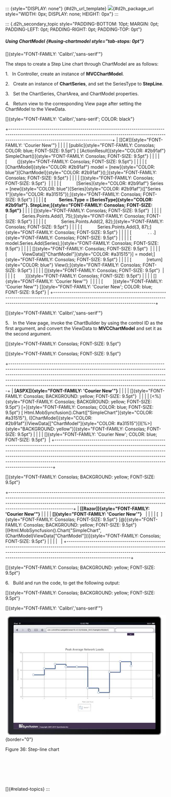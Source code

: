 ::: {style="DISPLAY: none"}
[](ms-xhelp:///?Id=d2h_url_template){#d2h_url_template} ![](!package_url!){#d2h_package_url style="WIDTH: 0px; DISPLAY: none; HEIGHT: 0px"}
:::

::: {.d2h_secondary_topic style="PADDING-BOTTOM: 10pt; MARGIN: 0pt; PADDING-LEFT: 0pt; PADDING-RIGHT: 0pt; PADDING-TOP: 0pt"}
##### Using ChartModel {#using-chartmodel style="tab-stops: 0pt"}

[]{style="FONT-FAMILY: 'Calibri','sans-serif'"} 

The steps to create a Step Line chart through ChartModel are as follows:

1.   In Controller, create an instance of **MVCChartModel**.

2.   Create an instance of **ChartSeries**, and set the SeriesType to **StepLine**.

3.   Set the ChartSeries, ChartArea, and ChartModel properties.

4.   Return view to the corresponding View page after setting the ChartModel to the ViewData.

[]{style="FONT-FAMILY: 'Calibri','sans-serif'; COLOR: black"} 

+--------------------------------------------------------------------------------------------------------------------------------------------------------------------------------------------------------------+
| [\[C#\]]{style="FONT-FAMILY: 'Courier New'"}                                                                                                                                                                 |
|                                                                                                                                                                                                              |
| [public]{style="FONT-FAMILY: Consolas; COLOR: blue; FONT-SIZE: 9.5pt"} [ [ActionResult]{style="COLOR: #2b91af"} SimpleChart()]{style="FONT-FAMILY: Consolas; FONT-SIZE: 9.5pt"}                              |
|                                                                                                                                                                                                              |
| [        {]{style="FONT-FAMILY: Consolas; FONT-SIZE: 9.5pt"}                                                                                                                                                 |
|                                                                                                                                                                                                              |
| [            [ChartModel]{style="COLOR: #2b91af"} model = [new]{style="COLOR: blue"}[ChartModel]{style="COLOR: #2b91af"}();]{style="FONT-FAMILY: Consolas; FONT-SIZE: 9.5pt"}                                |
|                                                                                                                                                                                                              |
| []{style="FONT-FAMILY: Consolas; FONT-SIZE: 9.5pt"}                                                                                                                                                          |
|                                                                                                                                                                                                              |
| [            [Series]{style="COLOR: #2b91af"} Series = [new]{style="COLOR: blue"}[Series]{style="COLOR: #2b91af"}([\"Series 1\"]{style="COLOR: #a31515"});]{style="FONT-FAMILY: Consolas; FONT-SIZE: 9.5pt"} |
|                                                                                                                                                                                                              |
| **[            Series.Type = [SeriesType]{style="COLOR: #2b91af"}. StepLine;]{style="FONT-FAMILY: Consolas; FONT-SIZE: 9.5pt"}**                                                                             |
|                                                                                                                                                                                                              |
| []{style="FONT-FAMILY: Consolas; FONT-SIZE: 9.5pt"}                                                                                                                                                          |
|                                                                                                                                                                                                              |
| [            Series.Points.Add(1, 75);]{style="FONT-FAMILY: Consolas; FONT-SIZE: 9.5pt"}                                                                                                                     |
|                                                                                                                                                                                                              |
| [            Series.Points.Add(2, 82);]{style="FONT-FAMILY: Consolas; FONT-SIZE: 9.5pt"}                                                                                                                     |
|                                                                                                                                                                                                              |
| [            Series.Points.Add(3, 87);]{style="FONT-FAMILY: Consolas; FONT-SIZE: 9.5pt"}                                                                                                                     |
|                                                                                                                                                                                                              |
| [             . . .]{style="FONT-FAMILY: Consolas; FONT-SIZE: 9.5pt"}                                                                                                                                        |
|                                                                                                                                                                                                              |
| [            model.Series.Add(Series);]{style="FONT-FAMILY: Consolas; FONT-SIZE: 9.5pt"}                                                                                                                     |
|                                                                                                                                                                                                              |
| []{style="FONT-FAMILY: Consolas; FONT-SIZE: 9.5pt"}                                                                                                                                                          |
|                                                                                                                                                                                                              |
| [            ViewData\[[\"ChartModel\"]{style="COLOR: #a31515"}\] = model;]{style="FONT-FAMILY: Consolas; FONT-SIZE: 9.5pt"}                                                                                 |
|                                                                                                                                                                                                              |
| [            [return]{style="COLOR: blue"} View();]{style="FONT-FAMILY: Consolas; FONT-SIZE: 9.5pt"}                                                                                                         |
|                                                                                                                                                                                                              |
| []{style="FONT-FAMILY: Consolas; FONT-SIZE: 9.5pt"}                                                                                                                                                          |
|                                                                                                                                                                                                              |
| [        }]{style="FONT-FAMILY: Consolas; FONT-SIZE: 9.5pt"}                                                                                                                                                 |
|                                                                                                                                                                                                              |
| []{style="FONT-FAMILY: 'Courier New'"}                                                                                                                                                                       |
|                                                                                                                                                                                                              |
| [        ]{style="FONT-FAMILY: 'Courier New'"} []{style="FONT-FAMILY: 'Courier New'; COLOR: blue; FONT-SIZE: 9.5pt"}                                                                                         |
+--------------------------------------------------------------------------------------------------------------------------------------------------------------------------------------------------------------+

[]{style="FONT-FAMILY: 'Calibri','sans-serif'"} 

5.   In the View page, invoke the ChartBuilder by using the control ID as the first argument, and convert the ViewData to **MVCChartModel** and set it as the second argument.

[]{style="FONT-FAMILY: Consolas; FONT-SIZE: 9.5pt"} 

[]{style="FONT-FAMILY: Consolas; FONT-SIZE: 9.5pt"} 

+-----------------------------------------------------------------------------------------------------------------------------------------------------------------------------------------------------------------------------------------------------------------------------------------------------------------------------------------------------------------------------------------------------+
| **[ASPX\]]{style="FONT-FAMILY: 'Courier New'"}**                                                                                                                                                                                                                                                                                                                                                    |
|                                                                                                                                                                                                                                                                                                                                                                                                     |
| []{style="FONT-FAMILY: Consolas; BACKGROUND: yellow; FONT-SIZE: 9.5pt"}                                                                                                                                                                                                                                                                                                                             |
|                                                                                                                                                                                                                                                                                                                                                                                                     |
| [\<%]{style="FONT-FAMILY: Consolas; BACKGROUND: yellow; FONT-SIZE: 9.5pt"} [=]{style="FONT-FAMILY: Consolas; COLOR: blue; FONT-SIZE: 9.5pt"} [ Html.MobSyncfusion().Chart([\"SimpleChart\"]{style="COLOR: #a31515"}, ([ChartModel]{style="COLOR: #2b91af"})ViewData\[[\"ChartModel\"]{style="COLOR: #a31515"}\])[%\>]{style="BACKGROUND: yellow"}]{style="FONT-FAMILY: Consolas; FONT-SIZE: 9.5pt"} |
|                                                                                                                                                                                                                                                                                                                                                                                                     |
| []{style="FONT-FAMILY: 'Courier New'; COLOR: blue; FONT-SIZE: 9.5pt"}                                                                                                                                                                                                                                                                                                                               |
+-----------------------------------------------------------------------------------------------------------------------------------------------------------------------------------------------------------------------------------------------------------------------------------------------------------------------------------------------------------------------------------------------------+

[]{style="FONT-FAMILY: Consolas; BACKGROUND: yellow; FONT-SIZE: 9.5pt"} 

+-------------------------------------------------------------------------------------------------------------------------------------------------------------------------------------------------------------------------------------------------------------------------+
| **[\[Razor\]]{style="FONT-FAMILY: 'Courier New'"}**                                                                                                                                                                                                                     |
|                                                                                                                                                                                                                                                                         |
| **[]{style="FONT-FAMILY: 'Courier New'"}**                                                                                                                                                                                                                              |
|                                                                                                                                                                                                                                                                         |
| [  ]{style="FONT-FAMILY: Consolas; FONT-SIZE: 9.5pt"} [@]{style="FONT-FAMILY: Consolas; BACKGROUND: yellow; FONT-SIZE: 9.5pt"} [(Html.MobSyncfusion().Chart(\"SimpleChart\", (ChartModel)ViewData\[\"ChartModel\"\]))]{style="FONT-FAMILY: Consolas; FONT-SIZE: 9.5pt"} |
|                                                                                                                                                                                                                                                                         |
|                                                                                                                                                                                                                                                                         |
+-------------------------------------------------------------------------------------------------------------------------------------------------------------------------------------------------------------------------------------------------------------------------+

[]{style="FONT-FAMILY: Consolas; BACKGROUND: yellow; FONT-SIZE: 9.5pt"} 

6.   Build and run the code, to get the following output:

[]{style="FONT-FAMILY: Consolas; BACKGROUND: yellow; FONT-SIZE: 9.5pt"} 

[]{style="FONT-FAMILY: 'Calibri','sans-serif'"} 

![](ImagesExt/image102_38.jpg){border="0"}

Figure 36: Step-line chart

 

 

 

[]{#related-topics}
:::
